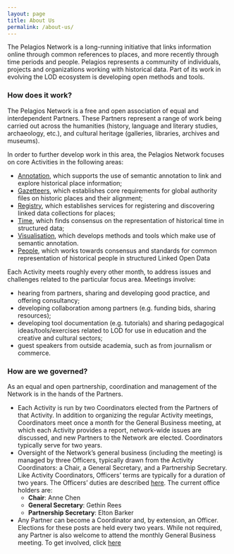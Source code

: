 ```yaml
---
layout: page
title: About Us
permalink: /about-us/
---
```


The Pelagios Network is a long-running initiative that links information online through common references to places, and more recently through time periods and people. Pelagios represents a community of individuals, projects and organizations working with historical data. Part of its work in evolving the LOD ecosystem is developing open methods and tools.

### How does it work?

The Pelagios Network is a free and open association of equal and interdependent Partners. These Partners represent a range of work being carried out across the humanities (history, language and literary studies, archaeology, etc.), and cultural heritage (galleries, libraries, archives and museums).

In order to further develop work in this area, the Pelagios Network focuses on core Activities in the following areas:

- [Annotation](https://pelagios.github.io/activities/annotation/), which supports the use of semantic annotation to link and explore historical place information;
- [Gazetteers](https://pelagios.github.io/activities/gazetteers/), which establishes core requirements for global authority files on historic places and their alignment;
- [Registry](https://pelagios.github.io/activities/registry/), which establishes services for registering and discovering linked data collections for places;
- [Time](https://pelagios.org/activities/time/), which finds consensus on the representation of historical time in structured data;
- [Visualisation](https://pelagios.github.io/activities/visualisation/), which develops methods and tools which make use of semantic annotation.
- [People](https://pelagios.github.io/activities/people/), which works towards consensus and standards for common representation of historical people in structured Linked Open Data

Each Activity meets roughly every other month, to address issues and challenges related to the particular focus area. Meetings involve:

- hearing from partners, sharing and developing good practice, and offering consultancy;
- developing collaboration among partners (e.g. funding bids, sharing resources);
- developing tool documentation (e.g. tutorials) and sharing pedagogical ideas/tools/exercises related to LOD for use in education and the creative and cultural sectors;
- guest speakers from outside academia, such as from journalism or commerce.

### How are we governed?

As an equal and open partnership, coordination and management of the Network is in the hands of the Partners.

- Each Activity is run by two Coordinators elected from the Partners of that Activity. In addition to organizing the regular Activity meetings, Coordinators meet once a month for the General Business meeting, at which each Activity provides a report, network-wide issues are discussed, and new Partners to the Network are elected. Coordinators typically serve for two years.
- Oversight of the Network’s general business (including the meeting) is managed by three Officers, typically drawn from the Activity Coordinators: a Chair, a General Secretary, and a Partnership Secretary. Like Activity Coordinators, Officers’ terms are typically for a duration of two years. The Officers’ duties are described [here](https://docs.google.com/document/d/1wFHkgeYpI3hXuOksDYhmepC9fOL6g8dM8d0kvyUAAWg/edit).
  The current office holders are:
    - **Chair**: Anne Chen
    - **General Secretary**: Gethin Rees
    - **Partnership Secretary**: Elton Barker
- Any Partner can become a Coordinator and, by extension, an Officer. Elections for these posts are held every two years. While not required, any Partner is also welcome to attend the monthly General Business meeting.
  To get involved, click [here](https://pelagios.org/contact-us/)